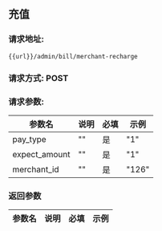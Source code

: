 ## 充值
### 请求地址:
```
{{url}}/admin/bill/merchant-recharge
```
### 请求方式: POST  
### 请求参数:  

|参数名|说明|必填|示例|  
 |---|---|---|---|  
|pay_type|""|是|"1"|  
|expect_amount|""|是|"1"|  
|merchant_id|""|是|"126"|  
### 返回参数  

|参数名|说明|必填|示例|  
 |---|---|---|---|  
